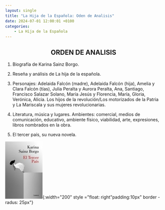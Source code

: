 ```yaml
---
layout: single
title: "La Hija de la Española: Oden de Analisis"
date: 2024-07-01 12:00:01 +0100
categories: 
    - La Hija de la Española
---
```

<CENTER><h2>ORDEN DE ANALISIS</h2></CENTER>

1.	Biografía  de  Karina Sainz Borgo.

2.	Reseña  y  análisis de La hija de la española.

3.	Personajes:  Adelaida Falcón (madre),  Adelaida Falcón (hija),    Amelia y Clara 
Falcón (tías),  Julia Peralta y Aurora Peralta, Ana,  Santiago, Francisco Salazar 
Solano,  María Jesús y Florencia, María, Gloria,  Verónica,  Alicia.     Los hijos de la 
revolución/Los motorizados de la Patria y  La Mariscala y sus mujeres revolucionarias.

4.	Literatura, música  y lugares. Ambientes:  comercial, medios de comunicación, 
educativo, ambiente físico, viabilidad, arte,  expresiones,  libros nombrados  en la 
obra.
 
5.	El tercer país, su nueva novela.






 

 

![el tercer pais](</assets/img/el tercer pais.jpg>){:width="200" style ="float: right"padding:10px" border - radus: 25px"}





 




